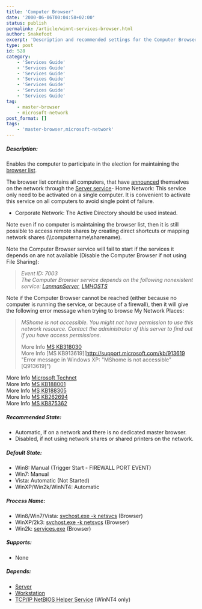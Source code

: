 ```yaml
---
title: 'Computer Browser'
date: '2000-06-06T00:04:58+02:00'
status: publish
permalink: /article/winnt-services-browser.html
author: Snakefoot
excerpt: 'Description and recommended settings for the Computer Browser service.'
type: post
id: 528
category:
    - 'Services Guide'
    - 'Services Guide'
    - 'Services Guide'
    - 'Services Guide'
    - 'Services Guide'
    - 'Services Guide'
    - 'Services Guide'
tag:
    - master-browser
    - microsoft-network
post_format: []
tags:
    - 'master-browser,microsoft-network'
---
```

##### Description:

 Enables the computer to participate in the election for maintaining the [browser list](/article/winnt-master-browser.html).  
  
 The browser list contains all computers, that have [announced](/article/winnt-hide-network.html) themselves on the network through the [Server service](/article/winnt-services-lanmanserver.html)- Home Network: This service only need to be activated on a single computer. It is convenient to activate this service on all computers to avoid single point of failure.
- Corporate Network: The Active Directory should be used instead.
 
 Note even if no computer is maintaining the browser list, then it is still possible to access remote shares by creating direct shortcuts or mapping network shares (\\\\computername\\sharename).  
  
 Note the Computer Browser service will fail to start if the services it depends on are not available (Disable the Computer Browser if not using File Sharing):
> *Event ID: 7003  
>  The Computer Browser service depends on the following nonexistent service: [LanmanServer](/article/winnt-services-lanmanserver.html), [LMHOSTS](/article/winnt-services-lmhosts.html)*

 Note if the Computer Browser cannot be reached (either because no computer is running the service, or because of a firewall), then it will give the following error message when trying to browse My Network Places:
> *MShome is not accessible. You might not have permission to use this network resource. Contact the administrator of this server to find out if you have access permissions.*   
>   
>  More Info [MS KB318030](http://support.microsoft.com/kb/318030 "You cannot access shared files and folders or browse computers in the workgroup [Q318030]")  
>  More Info [MS KB913619](http://support.microsoft.com/kb/913619 "Error message in Windows XP: "MShome is not accessible" [Q913619]")

 More Info [Microsoft Technet](http://www.microsoft.com/technet/prodtechnol/windows2000serv/reskit/tcpip/part4/tcpappi.asp "Appendix I - Windows 2000 Browser Service")  
 More Info [MS KB188001](http://support.microsoft.com/kb/188001 "Description of the Microsoft Computer Browser Service [Q188001]")  
 More Info [MS KB188305](http://support.microsoft.com/kb/188305 "Troubleshooting the Microsoft Computer Browser Service [Q188305]")  
 More Info [MS KB262694](http://support.microsoft.com/kb/262694 "MS00-036: Malicious User Can Shut Down Computer Browser Service [Q262694]")  
 More Info [MS KB875362](http://support.microsoft.com/kb/875362 "The Computer Browser service does not start and event ID 7024 is logged when you restart your Windows XP Service Pack 2-based computer [Q875362]")  
  
##### Recommended State:

- Automatic, if on a network and there is no dedicated master browser.
- Disabled, if not using network shares or shared printers on the network.

##### Default State:

- Win8: Manual (Trigger Start - FIREWALL PORT EVENT)
- Win7: Manual
- Vista: Automatic (Not Started)
- WinXP/Win2k/WinNT4: Automatic

##### Process Name:

- Win8/Win7/Vista: [svchost.exe -k netsvcs](/article/winnt-services-wrapper.html) (Browser)
- WinXP/2k3: [svchost.exe -k netsvcs](/article/winnt-services-wrapper.html) (Browser)
- Win2k: [services.exe](/article/winnt-services-wrapper.html) (Browser)

##### Supports:

- None

##### Depends:

- [Server](/article/winnt-services-lanmanserver.html)
- [Workstation](/article/winnt-services-lanmanworkstation.html)
- [TCP/IP NetBIOS Helper Service](/article/winnt-services-lmhosts.html) (WinNT4 only)